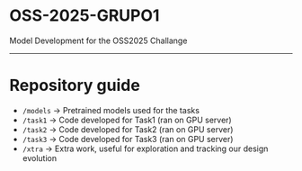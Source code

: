 # OSS-2025-GRUPO1

Model Development for the OSS2025 Challange

---

# Repository guide

- `/models` → Pretrained models used for the tasks  
- `/task1` → Code developed for Task1 (ran on GPU server)  
- `/task2` → Code developed for Task2 (ran on GPU server)  
- `/task3` → Code developed for Task3 (ran on GPU server)  
- `/xtra` → Extra work, useful for exploration and tracking our design evolution
